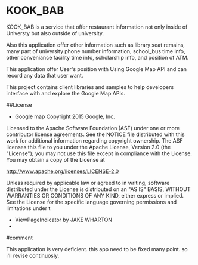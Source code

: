 # KOOK_BAB
KOOK_BAB is a service that offer restaurant information not only inside of Universty but also outside of university. 

Also this application offer other information such as library seat remains, many part of university phone number information, school_bus time info, other conveniance facility time info, scholarship info, and position of ATM.

This application offer User's position with Using Google Map API and can record any data that user want.

This project contains client libraries and samples to help developers interface with and explore the Google Map APIs.

##License

- Google map
Copyright 2015 Google, Inc.

Licensed to the Apache Software Foundation (ASF) under one or more contributor license agreements. See the NOTICE file distributed with this work for additional information regarding copyright ownership. The ASF licenses this file to you under the Apache License, Version 2.0 (the "License"); you may not use this file except in compliance with the License. You may obtain a copy of the License at

http://www.apache.org/licenses/LICENSE-2.0

Unless required by applicable law or agreed to in writing, software distributed under the License is distributed on an "AS IS" BASIS, WITHOUT WARRANTIES OR CONDITIONS OF ANY KIND, either express or implied. See the License for the specific language governing permissions and limitations under t


- ViewPageIndicator by JAKE WHARTON
- 

#comment 

This application is very deficient. this app need to be fixed many point. so i'll revise continuosly.
